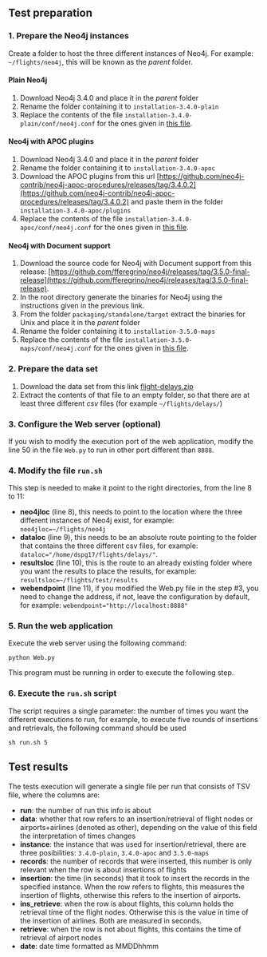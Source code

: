 ## Test preparation

### 1. Prepare the Neo4j instances

Create a folder to host the three different instances of Neo4j. For example: `~/flights/neo4j`, this will be known as the *parent* folder.

#### Plain Neo4j 

1. Download Neo4j 3.4.0 and place it in the *parent* folder
2. Rename the folder containing it to `installation-3.4.0-plain`
3. Replace the contents of the file `installation-3.4.0-plain/conf/neo4j.conf` for the ones given in [this file](https://github.com/fferegrino/n4j-test-setup/blob/master/conf-files/neo4j-plain.conf).

#### Neo4j with APOC plugins

1. Download Neo4j 3.4.0 and place it in the *parent* folder
2. Rename the folder containing it to `installation-3.4.0-apoc`
3. Download the APOC plugins from this url [https://github.com/neo4j-contrib/neo4j-apoc-procedures/releases/tag/3.4.0.2](https://github.com/neo4j-contrib/neo4j-apoc-procedures/releases/tag/3.4.0.2) and paste them in the folder `installation-3.4.0-apoc/plugins` 
4. Replace the contents of the file `installation-3.4.0-apoc/conf/neo4j.conf` for the ones given in [this file](https://github.com/fferegrino/n4j-test-setup/blob/master/conf-files/neo4j-apoc.conf).

#### Neo4j with Document support

1. Download the source code for Neo4j with Document support from this release: [https://github.com/fferegrino/neo4j/releases/tag/3.5.0-final-release](https://github.com/fferegrino/neo4j/releases/tag/3.5.0-final-release).
2. In the root directory generate the binaries for Neo4j using the instructions given in the previous link.
3. From the folder `packaging/standalone/target` extract the binaries for Unix and place it in the *parent* folder
4. Rename the folder containing it to `installation-3.5.0-maps`
5. Replace the contents of the file `installation-3.5.0-maps/conf/neo4j.conf` for the ones given in [this file](https://github.com/fferegrino/n4j-test-setup/blob/master/conf-files/neo4j-maps.conf).

### 2. Prepare the data set  

1. Download the data set from this link [flight-delays.zip](https://github.com/fferegrino/n4j-test-setup/releases/download/dataset/flight-delays.zip)
2. Extract the contents of that file to an empty folder, so that there are at least three different *csv* files (for example `~/flights/delays/`)

### 3. Configure the Web server (optional)

If you wish to modify the execution port of the web application, modify the line 50 in the file `Web.py` to run in other port different than `8888`.

### 4. Modify the file `run.sh` 

This step is needed to make it point to the right directories, from the line 8 to 11:

 - **neo4jloc** (line 8), this needs to point to the location where the three different instances of Neo4j exist, for example: `neo4jloc=~/flights/neo4j`
 - **dataloc** (line 9), this needs to be an absolute route pointing to the folder that contains the three different csv files, for example: `dataloc="/home/dspg17/flights/delays/"`.
- **resultsloc** (line 10), this is the route to an already existing folder where you want the results to place the results, for example: `resultsloc=~/flights/test/results`
- **webendpoint** (line 11), if you modified the Web.py file in the step #3, you need to change the address, if not, leave the configuration by default, for example: `webendpoint="http://localhost:8888"`

### 5. Run the web application

Execute the web server using the following command: 

```
python Web.py
```

This program must be running in order to execute the following step.

### 6.  Execute the `run.sh` script

The script requires a single parameter: the number of times you want the different executions to run, for example, to execute five rounds of insertions and retrievals, the following command should be used

```
sh run.sh 5
```

## Test results

The tests execution will generate a single file per run that consists of TSV file, where the columns are:
 - **run**: the number of run this info is about
 - **data**: whether that row refers to an insertion/retrieval of flight nodes or airports+airlines (denoted as other), depending on the value of this field the interpretation of times changes
 - **instance**: the instance that was used for insertion/retrieval, there are three posibilities: `3.4.0-plain`, `3.4.0-apoc` and `3.5.0-maps`
 - **records**: the number of records that were inserted, this number is only relevant when the row is about insertions of flights
 - **insertion**: the time (in seconds) that it took to insert the records in the specified instance. When the row refers to flights, this measures the insertion of flights, otherwise this refers to the insertion of airports.
 - **ins_retrieve**: when the row is about flights, this column holds the retrieval time of the flight nodes.  Otherwise this is the value in time of the insertion of airlines. Both are measured in seconds.
 - **retrieve**: when the row is not about flights, this contains the time of retrieval of airport nodes
 - **date**: date time formatted as MMDDhhmm
 
